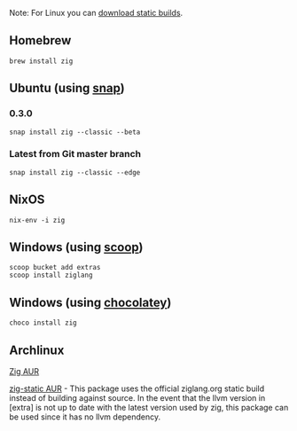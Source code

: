Note: For Linux you can [download static builds](https://ziglang.org/download/).

## Homebrew

```
brew install zig
```

## Ubuntu (using [snap](https://snapcraft.io/zig))

### 0.3.0
```
snap install zig --classic --beta
```

### Latest from Git master branch
```
snap install zig --classic --edge
```

## NixOS

```
nix-env -i zig
```

## Windows (using [scoop](http://scoop.sh/))

```
scoop bucket add extras
scoop install ziglang
```

## Windows (using [chocolatey](https://chocolatey.org))

```
choco install zig
```

## Archlinux

[Zig AUR](https://aur.archlinux.org/packages/zig/)

[zig-static AUR](https://aur.archlinux.org/packages/zig-static/) - This package uses the official ziglang.org static build instead of building against source. In the event that the llvm version in [extra] is not up to date with the latest version used by zig, this package can be used since it has no llvm dependency.